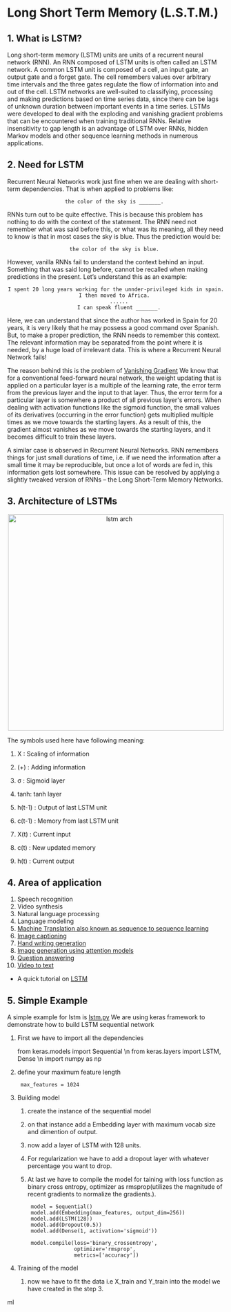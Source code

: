 # Long Short Term Memory (L.S.T.M.)


## 1. What is LSTM?
Long short-term memory (LSTM) units are units of a recurrent neural network (RNN). An RNN composed of LSTM units is often called an LSTM network. A common LSTM unit is composed of a cell, an input gate, an output gate and a forget gate. The cell remembers values over arbitrary time intervals and the three gates regulate the flow of information into and out of the cell.
LSTM networks are well-suited to classifying, processing and making predictions based on time series data, since there can be lags of unknown duration between important events in a time series. LSTMs were developed to deal with the exploding and vanishing gradient problems that can be encountered when training traditional RNNs. Relative insensitivity to gap length is an advantage of LSTM over RNNs, hidden Markov models and other sequence learning methods in numerous applications.



## 2. Need for LSTM
Recurrent Neural Networks work just fine when we are dealing with short-term dependencies. That is when applied to problems like:

<p align="center"><code>the color of the sky is _______. </code></p>

RNNs turn out to be quite effective. This is because this problem has nothing to do with the context of the statement. The RNN need not remember what was said before this, or what was its meaning, all they need to know is that in most cases the sky is blue. Thus the prediction would be:

<p align="center"><code>the color of the sky is blue. </code></p>

However, vanilla RNNs fail to understand the context behind an input. Something that was said long before, cannot be recalled when making predictions in the present. Let’s understand this as an example:

<p align="center"><code>I spent 20 long years working for the unnder-privileged kids in spain. I then moved to Africa. 
  ......
  I can speak fluent _______.</code></p>

Here, we can understand that since the author has worked in Spain for 20 years, it is very likely that he may possess a good command over Spanish. But, to make a proper prediction, the RNN needs to remember this context. The relevant information may be separated from the point where it is needed, by a huge load of irrelevant data. This is where a Recurrent Neural Network fails!

The reason behind this is the problem of [Vanishing Gradient](https://medium.com/@anishsingh20/the-vanishing-gradient-problem-48ae7f501257) We know that for a conventional feed-forward neural network, the weight updating that is applied on a particular layer is a multiple of the learning rate, the error term from the previous layer and the input to that layer. Thus, the error term for a particular layer is somewhere a product of all previous layer's errors. When dealing with activation functions like the sigmoid function, the small values of its derivatives (occurring in the error function) gets multiplied multiple times as we move towards the starting layers. As a result of this, the gradient almost vanishes as we move towards the starting layers, and it becomes difficult to train these layers.

A similar case is observed in Recurrent Neural Networks. RNN remembers things for just small durations of time, i.e. if we need the information after a small time it may be reproducible, but once a lot of words are fed in, this information gets lost somewhere. This issue can be resolved by applying a slightly tweaked version of RNNs – the Long Short-Term Memory Networks.



## 3. Architecture of LSTMs

<p align="center"><img width=500 alt="lstm arch" src="https://s3-ap-south-1.amazonaws.com/av-blog-media/wp-content/uploads/2017/12/10131302/13.png"></p>

The symbols used here have following meaning:

  1. X : Scaling of information

  2. (+) : Adding information

  3. σ : Sigmoid layer

  4. tanh: tanh layer

  5. h(t-1) : Output of last LSTM unit

  6. c(t-1) : Memory from last LSTM unit

  7. X(t) : Current input

  8. c(t) : New updated memory

  9. h(t) : Current output



## 4. Area of application
 1. Speech recognition
 2. Video synthesis
 3. Natural language processing
 4. Language modeling
 5. [Machine Translation also known as sequence to sequence learning](https://arxiv.org/pdf/1409.3215.pdf)
 6. [Image captioning ](https://arxiv.org/pdf/1411.4555v2.pdf)
 7. [Hand writing generation](https://arxiv.org/pdf/1502.04623v2.pdf)
 8. [Image generation using attention models](https://arxiv.org/pdf/1502.04623v2.pdf)
 9. [Question answering](http://www.aclweb.org/anthology/P15-2116)
10. [Video to text](https://arxiv.org/pdf/1505.00487v3.pdf)



  * A quick tutorial on [LSTM](https://www.youtube.com/watch?v=9zhrxE5PQgY) 

## 5. Simple Example
A simple example for lstm is [lstm.py](https://github.com/Deep-Mind-Hive/LSTM/blob/master/lstm.py)
We are using keras framework to demonstrate how to build LSTM sequential network

1. First we have to import all the dependencies 
    
    from keras.models import Sequential \n
    from keras.layers import LSTM, Dense \n
    import numpy as np
    
2. define your maximum feature length

        max_features = 1024

3. Building model
    1. create the instance of the sequential model
    2. on that instance add a Embedding layer with maximum vocab size and dimention of output.
    3. now add a layer of LSTM with 128 units.
    4. For regularization we have to add a dropout layer with whatever percentage you want to drop.
    5. At last we have to compile the model for taining with loss function as binary cross entropy, optimizer as rmsprop(utilizes the magnitude of recent gradients to normalize the gradients.).
    
            model = Sequential()
            model.add(Embedding(max_features, output_dim=256))
            model.add(LSTM(128))
            model.add(Dropout(0.5))
            model.add(Dense(1, activation='sigmoid'))

            model.compile(loss='binary_crossentropy',
                          optimizer='rmsprop',
                          metrics=['accuracy'])
             
4. Training of the model
    1. now we have to fit the data i.e X_train and Y_train into the model we have created in the step 3.
    

ml
